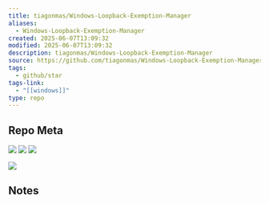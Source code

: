 ```yaml
---
title: tiagonmas/Windows-Loopback-Exemption-Manager
aliases:
  - Windows-Loopback-Exemption-Manager
created: 2025-06-07T13:09:32
modified: 2025-06-07T13:09:32
description: tiagonmas/Windows-Loopback-Exemption-Manager
source: https://github.com/tiagonmas/Windows-Loopback-Exemption-Manager
tags:
  - github/star
tags-link:
  - "[[windows]]"
type: repo
---
```

## Repo Meta

![](https://img.shields.io/github/stars/tiagonmas/Windows-Loopback-Exemption-Manager?style=for-the-badge&label=stars) ![](https://img.shields.io/github/repo-size/tiagonmas/Windows-Loopback-Exemption-Manager?style=for-the-badge&label=size) ![](https://img.shields.io/github/created-at/tiagonmas/Windows-Loopback-Exemption-Manager?style=for-the-badge&label=since)

[![](https://github-readme-stats.vercel.app/api/pin/?username=tiagonmas&repo=Windows-Loopback-Exemption-Manager&bg_color=00000000)](https://github.com/tiagonmas/Windows-Loopback-Exemption-Manager)

## Notes

